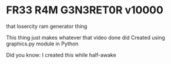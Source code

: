 # FR33 R4M G3N3RET0R v10000
that losercity ram generator thing

This thing just makes whatever that video done did
Created using graphics.py module in Python

Did you know:
I created this while half-awake
